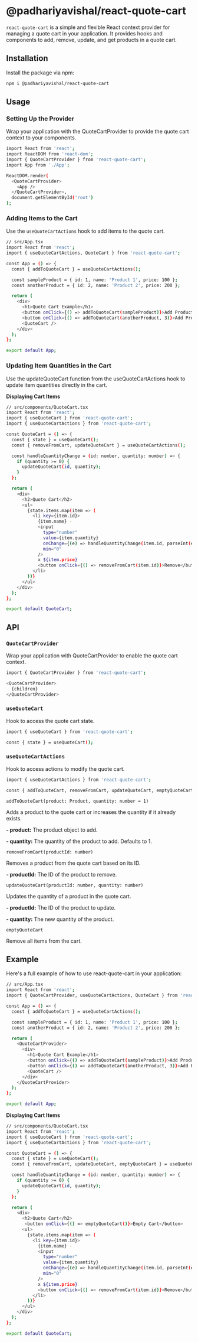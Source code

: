 # @padhariyavishal/react-quote-cart

`react-quote-cart` is a simple and flexible React context provider for managing a quote cart in your application. It provides hooks and components to add, remove, update, and get products in a quote cart.

## Installation

Install the package via npm:

```bash
npm i @padhariyavishal/react-quote-cart
```

## Usage

### Setting Up the Provider

Wrap your application with the QuoteCartProvider to provide the quote cart context to your components.

```bash
import React from 'react';
import ReactDOM from 'react-dom';
import { QuoteCartProvider } from 'react-quote-cart';
import App from './App';

ReactDOM.render(
  <QuoteCartProvider>
    <App />
  </QuoteCartProvider>,
  document.getElementById('root')
);
```

### Adding Items to the Cart

Use the `useQuoteCartActions` hook to add items to the quote cart.

```bash
// src/App.tsx
import React from 'react';
import { useQuoteCartActions, QuoteCart } from 'react-quote-cart';

const App = () => {
  const { addToQuoteCart } = useQuoteCartActions();

  const sampleProduct = { id: 1, name: 'Product 1', price: 100 };
  const anotherProduct = { id: 2, name: 'Product 2', price: 200 };

  return (
    <div>
      <h1>Quote Cart Example</h1>
      <button onClick={() => addToQuoteCart(sampleProduct)}>Add Product 1</button>
      <button onClick={() => addToQuoteCart(anotherProduct, 3)}>Add Product 2 (3 units)</button>
      <QuoteCart />
    </div>
  );
};

export default App;
```

### Updating Item Quantities in the Cart

Use the updateQuoteCart function from the useQuoteCartActions hook to update item quantities directly in the cart.

**Displaying Cart Items**

```bash
// src/components/QuoteCart.tsx
import React from 'react';
import { useQuoteCart } from 'react-quote-cart';
import { useQuoteCartActions } from 'react-quote-cart';

const QuoteCart = () => {
  const { state } = useQuoteCart();
  const { removeFromCart, updateQuoteCart } = useQuoteCartActions();

  const handleQuantityChange = (id: number, quantity: number) => {
    if (quantity >= 0) {
      updateQuoteCart(id, quantity);
    }
  };

  return (
    <div>
      <h2>Quote Cart</h2>
      <ul>
        {state.items.map(item => (
          <li key={item.id}>
            {item.name} -
            <input
              type="number"
              value={item.quantity}
              onChange={(e) => handleQuantityChange(item.id, parseInt(e.target.value))}
              min="0"
            />
            x ${item.price}
            <button onClick={() => removeFromCart(item.id)}>Remove</button>
          </li>
        ))}
      </ul>
    </div>
  );
};

export default QuoteCart;
```

## API

### `QuoteCartProvider`

Wrap your application with QuoteCartProvider to enable the quote cart context.

```bash
import { QuoteCartProvider } from 'react-quote-cart';

<QuoteCartProvider>
  {children}
</QuoteCartProvider>
```

### `useQuoteCart`

Hook to access the quote cart state.

```bash
import { useQuoteCart } from 'react-quote-cart';

const { state } = useQuoteCart();
```

### `useQuoteCartActions`

Hook to access actions to modify the quote cart.

```bash
import { useQuoteCartActions } from 'react-quote-cart';

const { addToQuoteCart, removeFromCart, updateQuoteCart, emptyQuoteCart } = useQuoteCartActions();
```

`addToQuoteCart(product: Product, quantity: number = 1)`

Adds a product to the quote cart or increases the quantity if it already exists.

**- product:** The product object to add.

**- quantity:** The quantity of the product to add. Defaults to 1.

`removeFromCart(productId: number)`

Removes a product from the quote cart based on its ID.

**- productId:** The ID of the product to remove.

`updateQuoteCart(productId: number, quantity: number)`

Updates the quantity of a product in the quote cart.

**- productId:** The ID of the product to update.

**- quantity:** The new quantity of the product.

`emptyQuoteCart`

Remove all items from the cart.

## Example

Here's a full example of how to use react-quote-cart in your application:

```bash
// src/App.tsx
import React from 'react';
import { QuoteCartProvider, useQuoteCartActions, QuoteCart } from 'react-quote-cart';

const App = () => {
  const { addToQuoteCart } = useQuoteCartActions();

  const sampleProduct = { id: 1, name: 'Product 1', price: 100 };
  const anotherProduct = { id: 2, name: 'Product 2', price: 200 };

  return (
    <QuoteCartProvider>
      <div>
        <h1>Quote Cart Example</h1>
        <button onClick={() => addToQuoteCart(sampleProduct)}>Add Product 1</button>
        <button onClick={() => addToQuoteCart(anotherProduct, 3)}>Add Product 2 (3 units)</button>
        <QuoteCart />
      </div>
    </QuoteCartProvider>
  );
};

export default App;
```

**Displaying Cart Items**

```bash
// src/components/QuoteCart.tsx
import React from 'react';
import { useQuoteCart } from 'react-quote-cart';
import { useQuoteCartActions } from 'react-quote-cart';

const QuoteCart = () => {
  const { state } = useQuoteCart();
  const { removeFromCart, updateQuoteCart, emptyQuoteCart } = useQuoteCartActions();

  const handleQuantityChange = (id: number, quantity: number) => {
    if (quantity >= 0) {
      updateQuoteCart(id, quantity);
    }
  };

  return (
    <div>
      <h2>Quote Cart</h2>
       <button onClick={() => emptyQuoteCart()}>Empty Cart</button>
      <ul>
        {state.items.map(item => (
          <li key={item.id}>
            {item.name} -
            <input
              type="number"
              value={item.quantity}
              onChange={(e) => handleQuantityChange(item.id, parseInt(e.target.value))}
              min="0"
            />
            x ${item.price}
            <button onClick={() => removeFromCart(item.id)}>Remove</button>
          </li>
        ))}
      </ul>
    </div>
  );
};

export default QuoteCart;
```
